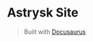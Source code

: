 # Astrysk Site

> Built with [Docusaurus](https://docusaurus.io/)


<!-- WARN: Add a What's next section -->
